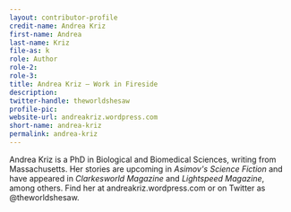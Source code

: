```yaml
---
layout: contributor-profile
credit-name: Andrea Kriz
first-name: Andrea
last-name: Kriz
file-as: k
role: Author
role-2:
role-3:
title: Andrea Kriz — Work in Fireside
description:
twitter-handle: theworldshesaw
profile-pic:
website-url: andreakriz.wordpress.com
short-name: andrea-kriz
permalink: andrea-kriz
---
```

Andrea Kriz is a PhD in Biological and Biomedical Sciences, writing from Massachusetts. Her stories are upcoming in _Asimov's Science Fiction_ and have appeared in _Clarkesworld Magazine_ and _Lightspeed Magazine_, among others. Find her at andreakriz.wordpress.com or on Twitter as @theworldshesaw.
